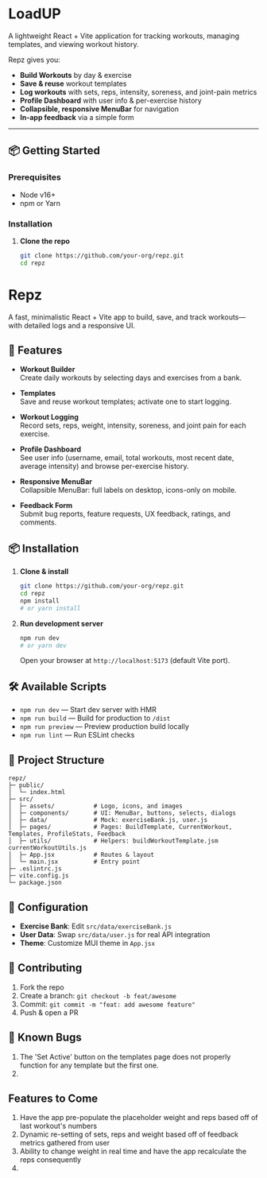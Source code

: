 # LoadUP

A lightweight React + Vite application for tracking workouts, managing templates, and viewing workout history. 

Repz gives you:

- **Build Workouts** by day & exercise  
- **Save & reuse** workout templates  
- **Log workouts** with sets, reps, intensity, soreness, and joint-pain metrics  
- **Profile Dashboard** with user info & per-exercise history  
- **Collapsible, responsive MenuBar** for navigation  
- **In-app feedback** via a simple form  

---

## 📦 Getting Started

### Prerequisites

- Node v16+  
- npm or Yarn  

### Installation

1. **Clone the repo**  
   ```bash
   git clone https://github.com/your-org/repz.git
   cd repz
# Repz

A fast, minimalistic React + Vite app to build, save, and track workouts—with detailed logs and a responsive UI.

## 🚀 Features

- **Workout Builder**  
  Create daily workouts by selecting days and exercises from a bank.

- **Templates**  
  Save and reuse workout templates; activate one to start logging.

- **Workout Logging**  
  Record sets, reps, weight, intensity, soreness, and joint pain for each exercise.

- **Profile Dashboard**  
  See user info (username, email, total workouts, most recent date, average intensity) and browse per-exercise history.

- **Responsive MenuBar**  
  Collapsible MenuBar: full labels on desktop, icons-only on mobile.

- **Feedback Form**  
  Submit bug reports, feature requests, UX feedback, ratings, and comments.

## 📦 Installation

1. **Clone & install**  
   ```bash
   git clone https://github.com/your-org/repz.git
   cd repz
   npm install
   # or yarn install
   ```

2. **Run development server**  
   ```bash
   npm run dev
   # or yarn dev
   ```
   Open your browser at `http://localhost:5173` (default Vite port).

## 🛠 Available Scripts

- `npm run dev` — Start dev server with HMR  
- `npm run build` — Build for production to `/dist`  
- `npm run preview` — Preview production build locally  
- `npm run lint` — Run ESLint checks

## 📂 Project Structure

```
repz/
├─ public/              
│  └─ index.html        
├─ src/
│  ├─ assets/           # Logo, icons, and images
│  ├─ components/       # UI: MenuBar, buttons, selects, dialogs
│  ├─ data/             # Mock: exerciseBank.js, user.js
│  ├─ pages/            # Pages: BuildTemplate, CurrentWorkout, Templates, ProfileStats, Feedback
│  ├─ utils/            # Helpers: buildWorkoutTemplate.jsm currentWorkoutUtils.js
│  ├─ App.jsx           # Routes & layout
│  └─ main.jsx          # Entry point
├─ .eslintrc.js         
├─ vite.config.js       
└─ package.json         
```

## 🔧 Configuration

- **Exercise Bank**: Edit `src/data/exerciseBank.js`  
- **User Data**: Swap `src/data/user.js` for real API integration  
- **Theme**: Customize MUI theme in `App.jsx`

## 🤝 Contributing

1. Fork the repo  
2. Create a branch: `git checkout -b feat/awesome`  
3. Commit: `git commit -m "feat: add awesome feature"`  
4. Push & open a PR



## 🐛 Known Bugs

1. The 'Set Active' button on the templates page does not properly function for any template but the first one.
2. 


## Features to Come

1. Have the app pre-populate the placeholder weight and reps based off of last workout's numbers
2. Dynamic re-setting of sets, reps and weight based off of feedback metrics gathered from user
3. Ability to change weight in real time and have the app recalculate the reps consequently
4. 
